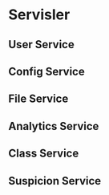 # Servisler

## User Service

## Config Service

## File Service

## Analytics Service

## Class Service

## Suspicion Service
